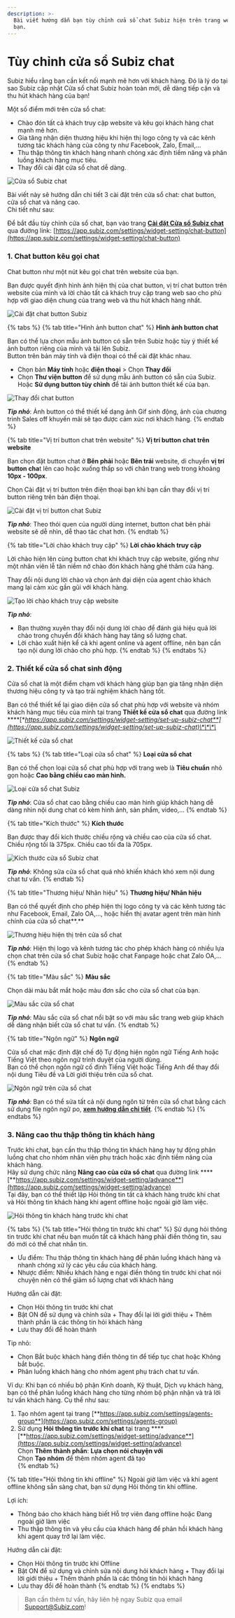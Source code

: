 ```yaml
---
description: >-
  Bài viết hướng dẫn bạn tùy chỉnh cửa sổ chat Subiz hiện trên trang web của
  bạn.
---
```


# Tùy chỉnh cửa sổ Subiz chat

Subiz hiểu rằng bạn cần kết nối mạnh mẽ hơn với khách hàng. Đó là lý do tại sao Subiz cập nhật Cửa sổ chat Subiz hoàn toàn mới, dễ dàng tiếp cận và thu hút khách hàng của bạn!

Một số điểm mới trên cửa sổ chat:

* Chào đón tất cả khách truy cập website và kêu gọi khách hàng chat mạnh mẽ hơn.
* Gia tăng nhận diện thương hiệu khi hiện thị logo công ty và các kênh tương tác khách hàng của công ty như Facebook, Zalo, Email,...
* Thu thập thông tin khách hàng nhanh chóng xác định tiềm năng và phân luồng khách hàng mục tiêu.
* Thay đổi cài đặt cửa sổ chat dễ dàng.

![C&#x1EED;a s&#x1ED5; Subiz chat](../../../../.gitbook/assets/group-426-2.png)

Bài viết này sẽ hướng dẫn chi tiết 3 cài đặt trên cửa sổ chat: chat button, cửa sổ chat và nâng cao.   
Chi tiết như sau:

Để bắt đầu tùy chỉnh cửa sổ chat, bạn vào trang [**Cài đặt Cửa sổ Subiz chat**](https://app.subiz.com/settings/widget-setting/chat-button) qua đường link: [https://app.subiz.com/settings/widget-setting/chat-button](https://app.subiz.com/settings/widget-setting/chat-button)

### 1. Chat button kêu gọi chat 

Chat button như một nút kêu gọi chat trên website của bạn. 

Bạn được quyết định hình ảnh hiện thị của chat button, vị trí chat button trên website của mình và lời chào tất cả khách truy cập trang web sao cho phù hợp với giao diện chung của trang web và thu hút khách hàng nhất.

![C&#xE0;i &#x111;&#x1EB7;t chat button Subiz](../../../../.gitbook/assets/button-chat-1.png)

{% tabs %}
{% tab title="Hình ảnh button chat" %}
**Hình ảnh button chat**

Bạn có thể lựa chọn mẫu ảnh button có sẵn trên Subiz hoặc tùy ý thiết kế ảnh button riêng của mình và tải lên Subiz.  
Button trên bản máy tính và điện thoại có thể cài đặt khác nhau.

* Chọn bản **Máy tính** hoặc **điện thoại** &gt; Chọn **Thay đổi** 
* Chọn **Thư viện button** để sử dụng mẫu ảnh button có sẵn của Subiz. Hoặc **Sử dụng button tùy chỉnh** để tải ảnh button thiết kế của bạn.

![Thay &#x111;&#x1ED5;i chat button](../../../../.gitbook/assets/nut-chat-2%20%281%29.png)

_**Tip nhỏ**_: Ảnh button có thể thiết kế dạng ảnh Gif sinh động, ảnh của chương trình Sales off khuyến mãi sẽ tạo được cảm xúc nơi khách hàng.
{% endtab %}

{% tab title="Vị trí button chat trên website" %}
**Vị trí button chat trên website**

Bạn chọn đặt button chat ở **Bên phải** hoặc **Bên trái** website, di chuyển **vị trí button cha**t lên cao hoặc xuống thấp so với chân trang web trong khoảng **10px - 100px**.

Chọn Cài đặt vị trí button trên điện thoại bạn khi bạn cần thay đổi vị trí button riêng trên bản điện thoại.

![C&#xE0;i &#x111;&#x1EB7;t v&#x1ECB; tr&#xED; button chat Subiz](../../../../.gitbook/assets/vi-tri-button-2.png)

_**Tip nhỏ**_: Theo thói quen của người dùng internet, button chat bên phải website sẽ dễ nhìn, dễ thao tác chat hơn.
{% endtab %}

{% tab title="Lời chào khách truy cập" %}
**Lời chào khách truy cập**

Lời chào hiện lên cùng button chat khi khách truy cập website, giống như một nhân viên lễ tân niềm nở chào đón khách hàng ghé thăm cửa hàng.

Thay đổi nội dung lời chào và chọn ảnh đại diện của agent chào khách mang lại cảm xúc gần gũi với khách hàng.

![T&#x1EA1;o l&#x1EDD;i ch&#xE0;o kh&#xE1;ch truy c&#x1EAD;p website](../../../../.gitbook/assets/loi-chao-2.png)

_**Tip nhỏ**_: 

* Bạn thường xuyên thay đổi nội dung lời chào để đánh giá hiệu quả lời chào trong chuyển đổi khách hàng hay tăng số lượng chat.
* Lời chào xuất hiện kể cả khi agent online và agent offline, nên bạn cần tạo nội dung lời chào cho phù hợp.
{% endtab %}
{% endtabs %}

### 2. Thiết kế cửa sổ chat sinh động

Cửa sổ chat là một điểm chạm với khách hàng giúp bạn gia tăng nhận diện thương hiệu công ty và tạo trải nghiệm khách hàng tốt.

Bạn có thể thiết kế lại giao diện cửa sổ chat phù hợp với website và nhóm khách hàng mục tiêu của mình tại trang **Thiết kế cửa sổ chat** qua đường link  
****[**https://app.subiz.com/settings/widget-setting/set-up-subiz-chat**](https://app.subiz.com/settings/widget-setting/set-up-subiz-chat)\*\*\*\*

![Thi&#x1EBF;t k&#x1EBF; c&#x1EED;a s&#x1ED5; chat](../../../../.gitbook/assets/widget-2.png)

{% tabs %}
{% tab title="Loại cửa sổ chat" %}
**Loại cửa sổ chat**

Bạn có thể chọn loại cửa sổ chat phù hợp với trang web là **Tiêu chuẩn** nhỏ gọn hoặc **Cao bằng chiều cao màn hình.**

![Lo&#x1EA1;i c&#x1EED;a s&#x1ED5; chat Subiz](../../../../.gitbook/assets/loai-cua-so-chat-2.png)

_**Tip nhỏ**_: Cửa sổ chat cao bằng chiều cao màn hình giúp khách hàng dễ dàng nhìn nội dung chat có kèm hình ảnh, sản phẩm, video,...
{% endtab %}

{% tab title="Kích thước" %}
**Kích thước**

Bạn được thay đổi kích thước chiều rộng và chiều cao của cửa sổ chat. Chiều rộng tối là 375px. Chiều cao tối đa là 705px.

![K&#xED;ch th&#x1B0;&#x1EDB;c c&#x1EED;a s&#x1ED5; Subiz chat](../../../../.gitbook/assets/kich-thuoc-2.png)

_**Tip nhỏ**_: Không sửa cửa sổ chat quá nhỏ khiến khách khó xem nội dung chat tư vấn.
{% endtab %}

{% tab title="Thương hiệu/ Nhãn hiệu" %}
**Thương hiệu/ Nhãn hiệu**

Bạn có thể quyết định cho phép hiện thị logo công ty và các kênh tương tác như Facebook, Email, Zalo OA,..., hoặc hiển thị avatar agent trên màn hình chính của cửa sổ chat**.**

![Th&#x1B0;&#x1A1;ng hi&#x1EC7;u hi&#x1EC7;n th&#x1ECB; tr&#xEA;n c&#x1EED;a s&#x1ED5; chat](../../../../.gitbook/assets/thuong-hieu-2.png)

_**Tip nhỏ**_: Hiện thị logo và kênh tương tác cho phép khách hàng có nhiều lựa chọn chat trên cửa sổ chat Subiz hoặc chat Fanpage hoặc chat Zalo OA,...
{% endtab %}

{% tab title="Màu sắc" %}
**Màu sắc**

Chọn dải màu bắt mắt hoặc màu đơn sắc cho cửa sổ chat của bạn.

![M&#xE0;u s&#x1EAF;c c&#x1EED;a s&#x1ED5; chat](../../../../.gitbook/assets/mau-sac-2%20%281%29.png)

_**Tip nhỏ**_: Màu sắc cửa sổ chat nổi bật so với màu sắc trang web giúp khách dễ dàng nhận biết cửa sổ chat tư vấn.
{% endtab %}

{% tab title="Ngôn ngữ" %}
**Ngôn ngữ**

Cửa sổ chat mặc định đặt chế độ Tự động hiện ngôn ngữ Tiếng Anh hoặc Tiếng Việt theo ngôn ngữ trình duyệt của người dùng.  
Bạn có thể chọn ngôn ngữ cố định Tiếng Việt hoặc Tiếng Anh để thay đổi nội dung Tiêu đề và Lời giới thiệu trên cửa sổ chat.

![Ng&#xF4;n ng&#x1EEF; tr&#xEA;n c&#x1EED;a s&#x1ED5; chat](../../../../.gitbook/assets/ngon-ngu-2.png)

_**Tip nhỏ**_: Bạn có thể sửa tất cả nội dung ngôn từ trên cửa sổ chat bằng cách sử dụng file ngôn ngữ po, [**xem hướng dẫn chi tiết**](https://help.subiz.com/bat-dau-voi-subiz/thiet-lap-moi-truong-tuong-tac/tich-hop-subiz-len-website/cac-ngon-ngu-ho-tro-tren-cua-so-subiz-chat#3-tuy-chinh-noi-dung-cua-so-chat-voi-file-po).
{% endtab %}
{% endtabs %}

### 3. Nâng cao thu thập thông tin khách hàng

Trước khi chat, bạn cần thu thập thông tin khách hàng hay tự động phân luồng chat cho nhóm nhân viên phụ trách hoặc xác định tiềm năng của khách hàng.   
Hãy sử dụng chức năng **Nâng cao của cửa sổ chat** qua đường link ****[**https://app.subiz.com/settings/widget-setting/advance**](https://app.subiz.com/settings/widget-setting/advance)  
Tại đây, bạn có thể thiết lập Hỏi thông tin tất cả khách hàng trước khi chat và Hỏi thông tin khách hàng khi agent offline hoặc ngoài giờ làm việc.

![H&#x1ECF;i th&#xF4;ng tin kh&#xE1;ch h&#xE0;ng tr&#x1B0;&#x1EDB;c khi chat](../../../../.gitbook/assets/form-info-2.png)

{% tabs %}
{% tab title="Hỏi thông tin trước khi chat" %}
Sử dụng hỏi thông tin trước khi chat nếu bạn muốn tất cả khách hàng phải điền thông tin, sau đó mới có thể chat nhắn tin.

* Ưu điểm: Thu thập thông tin khách hàng để phân luồng khách hàng và nhanh chóng xử lý các yêu cầu của khách hàng.
* Nhược điểm: Nhiều khách hàng e ngại điền thông tin trước khi chat nói chuyện nên có thể giảm số lượng chat với khách hàng

Hướng dẫn cài đặt:

* Chọn Hỏi thông tin trước khi chat 
*  Bật ON để sử dụng và chỉnh sửa + Thay đổi lại lời giới thiệu + Thêm thành phần là các thông tin hỏi khách hàng
* Lưu thay đổi để hoàn thành

Tip nhỏ:

* Chọn Bắt buộc khách hàng điền thông tin để tiếp tục chat hoặc Không bắt buộc.
* Phân luồng khách hàng cho nhóm agent phụ trách chat tư vấn.

Ví dụ: Khi bạn có nhiều bộ phận Kinh doanh, Kỹ thuật, Dịch vụ khách hàng, bạn có thể phân luồng khách hàng cho từng nhóm bộ phận nhận và trả lời tư vấn khách hàng. Cụ thể như sau:   
1. Tạo nhóm agent tại trang [**https://app.subiz.com/settings/agents-group**](https://app.subiz.com/settings/agents-group)  
2. Sử dụng **Hỏi thông tin trước khi chat** tại trang ****[**https://app.subiz.com/settings/widget-setting/advance**](https://app.subiz.com/settings/widget-setting/advance)  
Chọn **Thêm thành phần**: **Lựa chọn nói chuyện với**  
Chọn **Tạo nhóm** để thêm nhóm agent đã tạo  
{% endtab %}

{% tab title="Hỏi thông tin khi offline" %}
Ngoài giờ làm việc và khi agent offline không sẵn sàng chat, bạn sử dụng Hỏi thông tin khi offline.

Lợi ích: 

* Thông báo cho khách hàng biết Hỗ trợ viên đang offline hoặc Đang ngoài giờ làm việc
* Thu thập thông tin và yêu cầu của khách hàng để phản hồi khách hàng khi agent quay trở lại làm việc.

Hướng dẫn cài đặt:

* Chọn Hỏi thông tin trước khi Offline
*  Bật ON để sử dụng và chỉnh sửa nội dung hỏi khách hàng + Thay đổi lại lời giới thiệu + Thêm thành phần là các thông tin hỏi khách hàng
* Lưu thay đổi để hoàn thành
{% endtab %}
{% endtabs %}

> Bạn cần thêm tư vấn, hãy liên hệ ngay Subiz qua email Support@Subiz.com!



